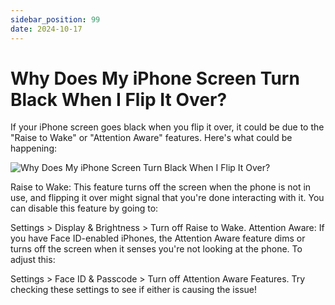```yaml
---
sidebar_position: 99
date: 2024-10-17
---
```


# Why Does My iPhone Screen Turn Black When I Flip It Over?

If your iPhone screen goes black when you flip it over, it could be due to the "Raise to Wake" or "Attention Aware" features. Here's what could be happening:

![Why Does My iPhone Screen Turn Black When I Flip It Over?](https://pic.ladysvoa.com/upload/2024917/yyI6prvt3jTLk7bf1FzMn.jpeg)

Raise to Wake: This feature turns off the screen when the phone is not in use, and flipping it over might signal that you're done interacting with it. You can disable this feature by going to:

Settings > Display & Brightness > Turn off Raise to Wake.
Attention Aware: If you have Face ID-enabled iPhones, the Attention Aware feature dims or turns off the screen when it senses you're not looking at the phone. To adjust this:

Settings > Face ID & Passcode > Turn off Attention Aware Features.
Try checking these settings to see if either is causing the issue!